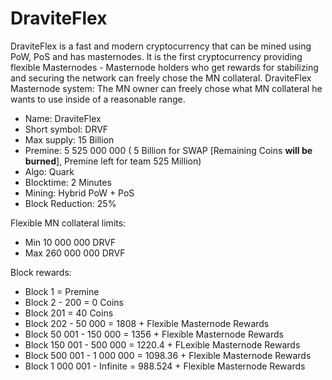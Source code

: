 # DraviteFlex
DraviteFlex is a fast and modern cryptocurrency that can be mined using PoW, PoS and has masternodes. It is the first cryptocurrency providing flexible Masternodes - Masternode holders who get rewards for stabilizing and securing the network can freely chose the MN collateral. DraviteFlex Masternode system: The MN owner can freely chose what MN collateral he wants to use inside of a reasonable range.


* Name: DraviteFlex 
* Short symbol: DRVF 
* Max supply: 15 Billion 
* Premine: 5 525 000 000 ( 5 Billion for SWAP [Remaining Coins **will be burned**], Premine left for team 525 Million)
* Algo: Quark 
* Blocktime: 2 Minutes
* Mining: Hybrid PoW + PoS 
* Block Reduction: 25% 

Flexible MN collateral limits:
* Min 10 000 000 DRVF
* Max 260 000 000 DRVF 

Block rewards:

* Block 1 = Premine
* Block 2 - 200 = 0 Coins
* Block 201 = 40 Coins
* Block 202 - 50 000 = 1808 + Flexible Masternode Rewards
* Block 50 001 - 150 000 = 1356 + Flexible Masternode Rewards
* Block 150 001 - 500 000 = 1220.4 + FLexible Masternode Rewards
* Block 500 001 - 1 000 000 = 1098.36 + Flexible Masternode Rewards
* Block 1 000 001 - Infinite = 988.524 + Flexible Masternode Rewards
